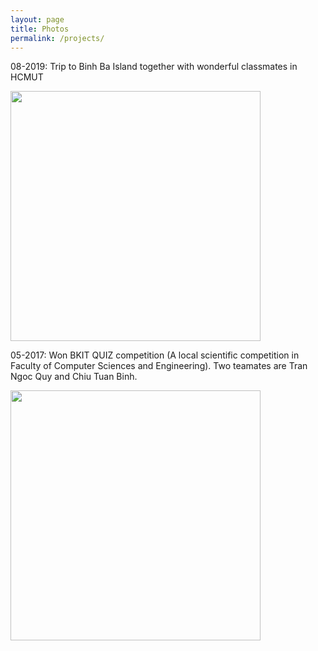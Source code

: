 ```yaml
---
layout: page
title: Photos
permalink: /projects/
---
```

08-2019: Trip to Binh Ba Island together with wonderful classmates in HCMUT

<img src="{{ site.baseurl }}/photos/05-2017-BKITQUIZ.jpg" style="width: 400px;"/>

05-2017: Won BKIT QUIZ competition (A local scientific competition in Faculty of Computer Sciences and Engineering). Two teamates are Tran Ngoc Quy and Chiu Tuan Binh.

<img src="{{ site.baseurl }}/photos/08-2019-KHTN.jpg" style="width: 400px;"/>
